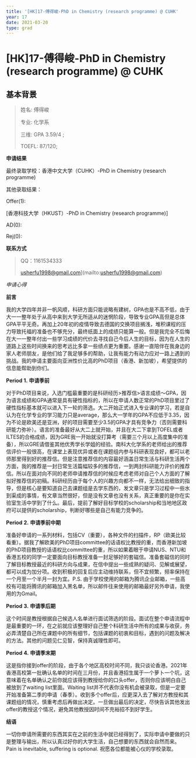 ```yaml
---
title: '[HK]17-傅得峻-PhD in Chemistry (research programme) @ CUHK'
year: 17
date: 2021-03-20
type: grad
---
```


# [HK]17-傅得峻-PhD in Chemistry (research programme) @ CUHK

## 基本背景

> 姓名: 傅得峻
>
> 专业: 化学系
>
> 三维: GPA 3.59/4 ;
>
> TOEFL: 87/120;

 

**申请结果**

最终录取学校：香港中文大学（CUHK）-PhD in Chemistry (research programme)

其他录取结果：

Offer(1):

[香港科技大学（HKUST）-PhD in Chemistry (research programme)]

AD(0):

Rej(0):

 

**联系方式**

> QQ：1161534333
>
> usherfu1998@gmail.com](mailto:usherfu1998@gmail.com)



*申请心得*

**前言**

我的大学四年并非一帆风顺，科研方面只能说略有建树，GPA也是不高不低，由于大一一整年处于从高中来到大学无所适从的迷惘阶段，导致专业GPA高但是总体GPA平平无奇。再加上20年初的疫情导致去德国的交换项目搁浅，堆积课程的压力导致托福的准备也不够充分，最终纸面上的成绩只能算一般。但是我完全不后悔在大一一整年付出一些学习成绩的代价去寻找自己今后人生的目标，因为在人生的道路上这些时间换来的思考远比多拿一些绩点更为重要。感谢一直陪伴在我身边的家人老师朋友，是他们给了我足够多的帮助，让我有能力有动力应对一路上遇到的挑战。我的申请主要面向亚洲性价比高的PhD项目（香港、新加坡），希望提供的信息能帮助到你们。

 

**Period** **1.** **申请季前**

对于PhD项目来说，入选门槛最重要的是科研经历>推荐信>语言成绩～GPA，因为语言成绩和GPA通常是具有硬性指标的，所以在申请人数正常的PhD项目里过了硬性指标基本就可以进入下一轮的筛选。大二开始正式进入专业课的学习，若是自认为在化学专业的学习能力只是average，那么大一学年的GPA不应低于3.35，因为不论是欧美还是亚洲，好的项目需要至少3.5的GPA才具有竞争力（否则需要科研能力弥补）。语言的准备最好从大二上就开始，并且在大二下拿到TOFEL或者ILTES的合格成绩，因为GRE我一开始就没打算考（需要三个月以上高度集中的准备），所以GRE请借鉴其他优秀学长学姐的经验。南科大化学系的老师给出的推荐信评价一般很高，在课堂上表现优异或者在课题组内参与科研表现良好，都可以老师那里得到好的推荐信。但是注意推荐信的内容最好涵盖日常生活与科研生活两个方面，我的推荐是一封日常生活篇幅较多的推荐信，一到两封科研能力评价的推荐信。所以在面对向不同的老师申请推荐信的时候应考虑老师对自己个人方面的了解拟好推荐信的初稿。科研经历由于每个人的兴趣方向都不一样，无法给出细致的指导，但是核心是要知道自己去课题组是去学东西的，发文章只是学习过程中一些水到渠成的事情，有文章当然很好，但是没有文章也没有关系，真正重要的是你在实验室生活中学到了什么。最后，提前了解好目标学校的scholarship和当地地区政府可以提供的scholarship，判断好哪些是自己有能力竞争的。

 

**Period** **2.** **申请季前中期**

准备好申请的一系列材料，包括CV（重要），各种文件的扫描件，RP（欧美比较看重）。据我了解欧美的PhD项目committee的话语权比教授的重，而香港新加坡的PhD项目教授的话语权比committee的重，所以如果着眼于申请NUS、NTU和香港五校的同学一定要面向目标教授准备一封足够好的套磁信。准备套磁信的同时了解目标教授最近的科研方向与成果，在信中提出一些成熟的疑问、见解或展望，都可以成为加分项。收到积极的回复后应主动维持联系，但不宜频繁，频率保持在一个月至一个半月一封为宜。P.S. 由于学校使用的邮箱为腾讯企业邮箱，一些高校有可能将腾讯的邮箱加入黑名单，所以邮件往来使用的邮箱最好另外申请，我使用的为Gmail。

 

**Period** **3.** **申请季后期**

这个时间是教授根据自己候选人名单进行面试筛选的阶段。面试在整个申请流程中是最重要的一环，在之前就应该整理好自己整个科研生活中所有的成果与收获，务必弄清楚自己所在课题中的所有细节，包括课题的初衷和目标，遇到的问题及解决的方法。其他的问题见仁见智，保持真诚理性即可。

 

**Period** **4.** **申请季末期**

这是指你接到offer的阶段，由于各个地区高校时间不同，我只谈论香港。2021年香港高校第一批确认名单的时间在三月份，并且香港招生属于一个萝卜一个坑，这意味着在名单确认之前你就应该得到教授给你的口头offer，否则你应该明白自己被放到了waiting list里面。Waiting list并不代表你没有机会被录取，但是一定要开始准备第二季的申请（春季）。收到多个offer后，应更深入去了解对方教授和其课题组的情况，慎重考虑后再做出决定。一旦做出最后的决定，尽快告诉其他发出offer的教授这个情况，避免其他教授因时间不充裕招不到好学生。

 

**结语**

一切你申请所需要的东西其实在之前的生活中就已经得到了，实际申请中要做的只是整理与输出，所以认真过好你的大学生活，自己想要的东西就会自然而来。Pain is inevitable, suffering is optional. 祝愿各位都能被心仪的学校录取。